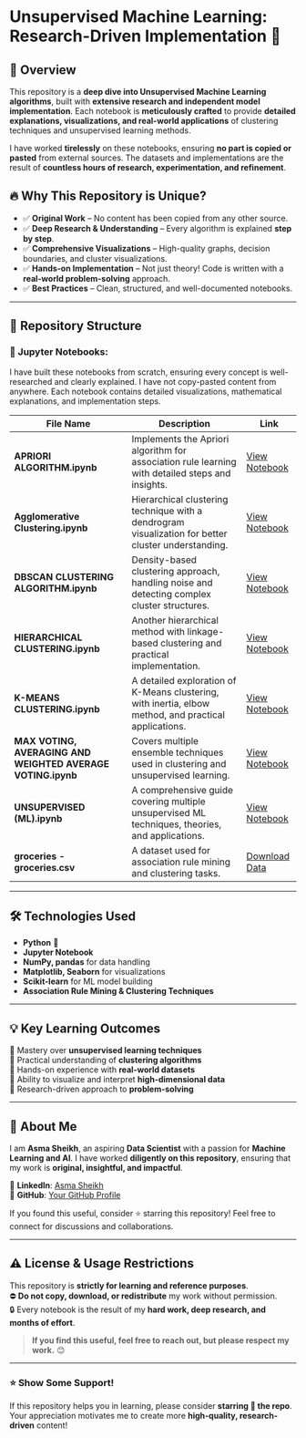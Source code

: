# Unsupervised Machine Learning: Research-Driven Implementation 🚀


## 📌 Overview
This repository is a **deep dive into Unsupervised Machine Learning algorithms**, built with **extensive research and independent model implementation**. Each notebook is **meticulously crafted** to provide **detailed explanations, visualizations, and real-world applications** of clustering techniques and unsupervised learning methods.

I have worked **tirelessly** on these notebooks, ensuring **no part is copied or pasted** from external sources. The datasets and implementations are the result of **countless hours of research, experimentation, and refinement**.

## 🔥 Why This Repository is Unique?
- ✅ **Original Work** – No content has been copied from any other source.
- ✅ **Deep Research & Understanding** – Every algorithm is explained **step by step**.
- ✅ **Comprehensive Visualizations** – High-quality graphs, decision boundaries, and cluster visualizations.
- ✅ **Hands-on Implementation** – Not just theory! Code is written with a **real-world problem-solving** approach.
- ✅ **Best Practices** – Clean, structured, and well-documented notebooks.

---

## 📂 Repository Structure

### 📘 Jupyter Notebooks:
I have built these notebooks from scratch, ensuring every concept is well-researched and clearly explained. I have not copy-pasted content from anywhere. Each notebook contains detailed visualizations, mathematical explanations, and implementation steps.

| File Name | Description | Link |
|-----------|------------|------|
| **APRIORI ALGORITHM.ipynb** | Implements the Apriori algorithm for association rule learning with detailed steps and insights. | [View Notebook](https://github.com/yourusername/repositoryname/blob/main/APRIORI%20ALGORITHM.ipynb) |
| **Agglomerative Clustering.ipynb** | Hierarchical clustering technique with a dendrogram visualization for better cluster understanding. | [View Notebook](https://github.com/yourusername/repositoryname/blob/main/Agglomerative%20Clustering.ipynb) |
| **DBSCAN CLUSTERING ALGORITHM.ipynb** | Density-based clustering approach, handling noise and detecting complex cluster structures. | [View Notebook](https://github.com/yourusername/repositoryname/blob/main/DBSCAN%20CLUSTERING%20ALGORITHM.ipynb) |
| **HIERARCHICAL CLUSTERING.ipynb** | Another hierarchical method with linkage-based clustering and practical implementation. | [View Notebook](https://github.com/yourusername/repositoryname/blob/main/HIERARCHICAL%20CLUSTERING.ipynb) |
| **K-MEANS CLUSTERING.ipynb** | A detailed exploration of K-Means clustering, with inertia, elbow method, and practical applications. | [View Notebook](https://github.com/yourusername/repositoryname/blob/main/K-MEANS%20CLUSTERING.ipynb) |
| **MAX VOTING, AVERAGING AND WEIGHTED AVERAGE VOTING.ipynb** | Covers multiple ensemble techniques used in clustering and unsupervised learning. | [View Notebook](https://github.com/yourusername/repositoryname/blob/main/MAX%20VOTING%2C%20AVERAGING%20AND%20WEIGHTED%20AVERAGE%20VOTING.ipynb) |
| **UNSUPERVISED (ML).ipynb** | A comprehensive guide covering multiple unsupervised ML techniques, theories, and applications. | [View Notebook](https://github.com/yourusername/repositoryname/blob/main/UNSUPERVISED%20(ML).ipynb) |
| **groceries - groceries.csv** | A dataset used for association rule mining and clustering tasks. | [Download Data](https://github.com/yourusername/repositoryname/blob/main/groceries%20-%20groceries.csv) |
---

## 🛠️ Technologies Used
- **Python** 🐍
- **Jupyter Notebook**
- **NumPy, pandas** for data handling
- **Matplotlib, Seaborn** for visualizations
- **Scikit-learn** for ML model building
- **Association Rule Mining & Clustering Techniques**

---

## 💡 Key Learning Outcomes
🔹 Mastery over **unsupervised learning techniques**  
🔹 Practical understanding of **clustering algorithms**  
🔹 Hands-on experience with **real-world datasets**  
🔹 Ability to visualize and interpret **high-dimensional data**  
🔹 Research-driven approach to **problem-solving**  

---

## 🚀 About Me
I am **Asma Sheikh**, an aspiring **Data Scientist** with a passion for **Machine Learning and AI**. I have worked **diligently on this repository**, ensuring that my work is **original, insightful, and impactful**.

📌 **LinkedIn**: [Asma Sheikh](https://www.linkedin.com/in/asma-sheikh-43bbab328)  
📌 **GitHub**: [Your GitHub Profile](#)  

If you found this useful, consider ⭐️ starring this repository! Feel free to connect for discussions and collaborations.  

---

## ⚠️ License & Usage Restrictions
This repository is **strictly for learning and reference purposes**.  
⛔ **Do not copy, download, or redistribute** my work without permission.  
🔒 Every notebook is the result of my **hard work, deep research, and months of effort**.  

> **If you find this useful, feel free to reach out, but please respect my work.** 😊  

---

### ⭐ **Show Some Support!**
If this repository helps you in learning, please consider **starring 🌟 the repo**.  
Your appreciation motivates me to create more **high-quality, research-driven** content!  

